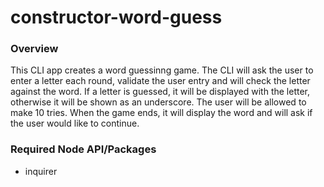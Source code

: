 # constructor-word-guess

### Overview
This CLI app creates a word guessinng game. The CLI will ask the user to enter a letter each round, validate the user entry and will check the letter against the word. If a letter is guessed, it will be displayed with the letter, otherwise it will be shown as an underscore. The user will be allowed to make 10 tries. When the game ends, it will display the word and will ask if the user would like to continue.

### Required Node API/Packages
  * inquirer
